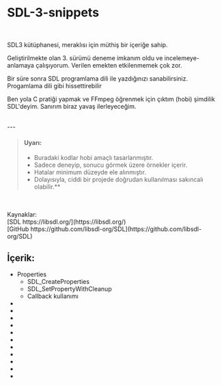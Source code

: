
# SDL-3-snippets

<br> 

SDL3 kütüphanesi, meraklısı için müthiş bir içeriğe sahip.
<br>

Geliştirilmekte olan 3. sürümü deneme imkanım oldu ve incelemeye-anlamaya çalışıyorum. Verilen emekten etkilenmemek çok zor.
<br> 

Bir süre sonra SDL programlama dili ile yazdığınızı sanabilirsiniz. Progamlama dili gibi hissettirebilir
<br> 

Ben yola C pratiği yapmak ve FFmpeg öğrenmek için çıktım (hobi) şimdilik SDL'deyim. Sanırım biraz yavaş ilerleyeceğim.

<br>
---

<br>

> #### Uyarı:<br> 
> - Buradaki kodlar hobi amaçlı tasarlanmıştır.<br> 
> - Sadece deneyip, sonucu görmek üzere örnekler içerir.<br> 
> - Hatalar minimum düzeyde ele alınmıştır.<br> 
> - Dolayısıyla, ciddi bir projede doğrudan kullanılması sakıncalı olabilir.**<br> 
<br>
<br>
Kaynaklar:<br> 
[SDL https://libsdl.org/](https://libsdl.org/)<br> 
[GitHub https://github.com/libsdl-org/SDL](https://github.com/libsdl-org/SDL)<br> 

**İçerik:**
--
- Properties <br>
    - SDL_CreateProperties
    - SDL_SetPropertyWithCleanup
    - Callback kullanımı
- <br>
- <br>
- <br>
- <br>
- <br>
- <br>
- <br>
- <br>
- <br>
- <br>
- <br>

